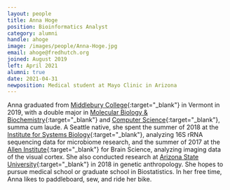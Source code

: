 ```yaml
---
layout: people
title: Anna Hoge
position: Bioinformatics Analyst
category: alumni
handle: ahoge
image: /images/people/Anna-Hoge.jpg
email: ahoge@fredhutch.org
joined: August 2019
left: April 2021
alumni: true
date: 2021-04-31
newposition: Medical student at Mayo Clinic in Arizona
---
```


Anna graduated from [Middlebury College](http://www.middlebury.edu/){:target="_blank"} in Vermont in 2019, with a double major in [Molecular Biology & Biochemistry](http://www.middlebury.edu/academics/mbb){:target="_blank"} and [Computer Science](http://www.middlebury.edu/academics/cs){:target="_blank"}, summa cum laude.  A Seattle native, she spent the summer of 2018 at the [Institute for Systems Biology](https://systemsbiology.org/){:target="_blank"}, analyzing 16S rRNA sequencing data for microbiome research, and the summer of 2017 at the [Allen Institute](https://alleninstitute.org/){:target="_blank"} for Brain Science, analyzing imaging data of the visual cortex.  She also conducted research at [Arizona State University](https://www.asu.edu/){:target="_blank"} in 2018 in genetic anthropology.  She hopes to pursue medical school or graduate school in Biostatistics.  In her free time, Anna likes to paddleboard, sew, and ride her bike.
